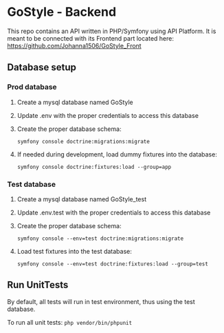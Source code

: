# GoStyle - Backend
This repo contains an API written in PHP/Symfony using API Platform. It is meant to be connected with its Frontend part located here:
https://github.com/Johanna1506/GoStyle_Front

## Database setup
### Prod database
1. Create a mysql database named GoStyle
2. Update .env with the proper credentials to access this database
3. Create the proper database schema:
   
   `symfony console doctrine:migrations:migrate`
4. If needed during development, load dummy fixtures into the database:
   
   `symfony console doctrine:fixtures:load --group=app`

### Test database
1. Create a mysql database named GoStyle_test
2. Update .env.test with the proper credentials to access this database
3. Create the proper database schema:
   
   `symfony console --env=test doctrine:migrations:migrate`
4. Load test fixtures into the test database:
   
   `symfony console --env=test doctrine:fixtures:load --group=test`

## Run UnitTests
By default, all tests will run in test environment, thus using the test database.

To run all unit tests:
`php vendor/bin/phpunit`
